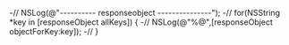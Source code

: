 -//    NSLog(@"---------- responseobject ---------------");
-//    for(NSString *key in [responseObject allKeys]) {
-//        NSLog(@"%@",[responseObject objectForKey:key]);
-//    }
